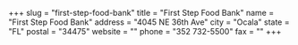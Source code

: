 +++
slug = "first-step-food-bank"
title = "First Step Food Bank"
name = "First Step Food Bank"
address = "4045 NE 36th Ave"
city = "Ocala"
state = "FL"
postal = "34475"
website = ""
phone = "352 732-5500"
fax = ""
+++
